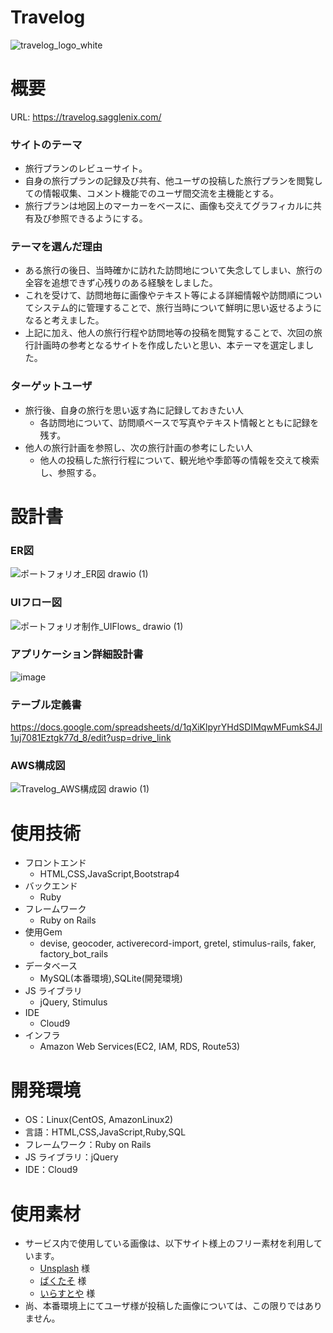 # Travelog
![travelog_logo_white](https://github.com/user-attachments/assets/ccafd6f0-e309-4fb1-a1f5-fab9019f0917)
# 概要
URL: https://travelog.sagglenix.com/
### サイトのテーマ
- 旅行プランのレビューサイト。
- 自身の旅行プランの記録及び共有、他ユーザの投稿した旅行プランを閲覧しての情報収集、コメント機能でのユーザ間交流を主機能とする。
- 旅行プランは地図上のマーカーをベースに、画像も交えてグラフィカルに共有及び参照できるようにする。

### テーマを選んだ理由
- ある旅行の後日、当時確かに訪れた訪問地について失念してしまい、旅行の全容を追想できず心残りのある経験をしました。
- これを受けて、訪問地毎に画像やテキスト等による詳細情報や訪問順についてシステム的に管理することで、旅行当時について鮮明に思い返せるようになると考えました。
- 上記に加え、他人の旅行行程や訪問地等の投稿を閲覧することで、次回の旅行計画時の参考となるサイトを作成したいと思い、本テーマを選定しました。

### ターゲットユーザ
- 旅行後、自身の旅行を思い返す為に記録しておきたい人
  - 各訪問地について、訪問順ベースで写真やテキスト情報とともに記録を残す。
- 他人の旅行計画を参照し、次の旅行計画の参考にしたい人
  - 他人の投稿した旅行行程について、観光地や季節等の情報を交えて検索し、参照する。

# 設計書
### ER図
![ポートフォリオ_ER図 drawio (1)](https://github.com/user-attachments/assets/1f27061b-579e-499c-b9f8-6bac94758e1d)


### UIフロー図
![ポートフォリオ制作_UIFlows_ drawio (1)](https://github.com/user-attachments/assets/ce43c67e-e259-46c9-bdba-d0ca931ef4d7)


### アプリケーション詳細設計書
![image](https://github.com/user-attachments/assets/599514f8-5ade-4591-b95f-fc88dd4bbfad)


### テーブル定義書
https://docs.google.com/spreadsheets/d/1qXiKlpyrYHdSDIMqwMFumkS4Jl1uj7081Eztgk77d_8/edit?usp=drive_link

### AWS構成図
![Travelog_AWS構成図 drawio (1)](https://github.com/user-attachments/assets/1c3b01d9-1420-4a52-b87b-36d16f8f73d9)

# 使用技術
- フロントエンド
  - HTML,CSS,JavaScript,Bootstrap4
- バックエンド
  - Ruby
- フレームワーク
  - Ruby on Rails
- 使用Gem
  - devise, geocoder, activerecord-import, gretel, stimulus-rails, faker, factory_bot_rails
- データベース
  - MySQL(本番環境),SQLite(開発環境)
- JS ライブラリ
  - jQuery, Stimulus
- IDE
  - Cloud9
- インフラ
  - Amazon Web Services(EC2, IAM, RDS, Route53)

# 開発環境
- OS：Linux(CentOS, AmazonLinux2)
- 言語：HTML,CSS,JavaScript,Ruby,SQL
- フレームワーク：Ruby on Rails
- JS ライブラリ：jQuery
- IDE：Cloud9

# 使用素材
- サービス内で使用している画像は、以下サイト様上のフリー素材を利用しています。
  - [Unsplash](https://unsplash.com/ja) 様
  - [ぱくたそ](https://www.pakutaso.com/) 様
  - [いらすとや](https://www.irasutoya.com/) 様
- 尚、本番環境上にてユーザ様が投稿した画像については、この限りではありません。
